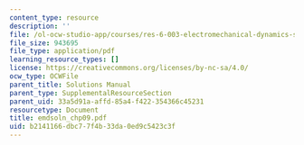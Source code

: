 ```yaml
---
content_type: resource
description: ''
file: /ol-ocw-studio-app/courses/res-6-003-electromechanical-dynamics-spring-2009/b2141166dbc77f4b33da0ed9c5423c3f_emdsoln_chp09.pdf
file_size: 943695
file_type: application/pdf
learning_resource_types: []
license: https://creativecommons.org/licenses/by-nc-sa/4.0/
ocw_type: OCWFile
parent_title: Solutions Manual
parent_type: SupplementalResourceSection
parent_uid: 33a5d91a-affd-85a4-f422-354366c45231
resourcetype: Document
title: emdsoln_chp09.pdf
uid: b2141166-dbc7-7f4b-33da-0ed9c5423c3f
---
```

